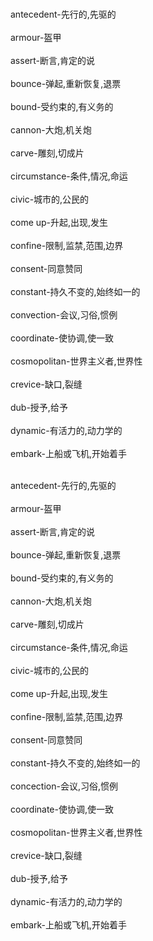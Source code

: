 <br/>antecedent-先行的,先驱的</br>
<br/>armour-盔甲</br>
<br/>assert-断言,肯定的说</br>
<br/>bounce-弹起,重新恢复,退票</br>
<br/>bound-受约束的,有义务的</br>
<br/>cannon-大炮,机关炮</br>
<br/>carve-雕刻,切成片</br>
<br/>circumstance-条件,情况,命运</br>
<br/>civic-城市的,公民的</br>
<br/>come up-升起,出现,发生</br>
<br/>confine-限制,监禁,范围,边界</br>
<br/>consent-同意赞同</br>
<br/>constant-持久不变的,始终如一的</br>
<br/>convection-会议,习俗,惯例</br>
<br/>coordinate-使协调,使一致</br>
<br/>cosmopolitan-世界主义者,世界性</br>
<br/>crevice-缺口,裂缝</br>
<br/>dub-授予,给予</br>
<br/>dynamic-有活力的,动力学的</br>
<br/>embark-上船或飞机,开始着手</br>


<br/>antecedent-先行的,先驱的</br>
<br/>armour-盔甲</br>
<br/>assert-断言,肯定的说</br>
<br/>bounce-弹起,重新恢复,退票</br>
<br/>bound-受约束的,有义务的</br>
<br/>cannon-大炮,机关炮</br>
<br/>carve-雕刻,切成片</br>
<br/>circumstance-条件,情况,命运</br>
<br/>civic-城市的,公民的</br>
<br/>come up-升起,出现,发生</br>
<br/>confine-限制,监禁,范围,边界</br>
<br/>consent-同意赞同</br>
<br/>constant-持久不变的,始终如一的</br>
<br/>concection-会议,习俗,惯例</br>
<br/>coordinate-使协调,使一致</br>
<br/>cosmopolitan-世界主义者,世界性</br>
<br/>crevice-缺口,裂缝</br>
<br/>dub-授予,给予</br>
<br/>dynamic-有活力的,动力学的</br>
<br/>embark-上船或飞机,开始着手</br>
